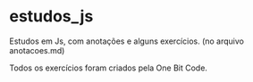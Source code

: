 # estudos_js
Estudos em Js, com anotações e alguns exercícios. (no arquivo anotacoes.md)

Todos os exercícios foram criados pela One Bit Code.
